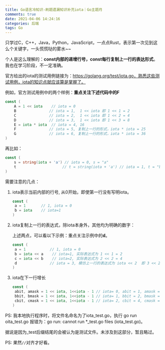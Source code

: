 ```yaml
---
title: Go语言冷知识-刷题遗漏知识补充iota｜Go主题月
comments: true
date: 2021-04-06 14:24:16
categories: 后端
tags: Go
---
```




只学过C，C++，Java，Python，JavaScript，一点点Rust，表示第一次见到这么个关键字，一头慌慌哒的雾水~~

个人是这么理解的：**const内部的递增行号，const每行复制上一行的表达形式**。我也在学习阶段，不一定准确。

官方给出的iota的测试用例链接为：https://golang.org/test/iota.go，熟悉这些测试用例，iota的知识点就应该算是掌握了。

例如，官方测试用例中的两个样例：**重点关注下述代码中的F**

```go
const (
	A = 1 << iota	 // iota = 0
	B 				// iota = 1,  1 << iota 即 1 << 1 = 2
	C 				// iota = 2,  1 << iota 即 1 << 2 = 4
	D 				// iota = 3,  1 << iota 即 1 << 3 = 8
	E = iota * iota  // iota = 4, 16
	F 				// iota = 5, 复制上一行的形式，iota * iota = 25
	G 				// iota = 6, 复制上一行的形式，iota * iota = 36
)


```

再比如：

```go
const (
	s = string(iota + 'a') // iota = 0, s = "a"
    t  					  // t = string(iota + 'a') // iota = 1, t = "b"
)
```

需要注意的几点：

1. iota表示当前内部的行号, 从0开始，即使第一行没有写明iota。

   ```go
   const (
   	a = 1 		// 1, iota = 0
   	b = iota 	// iota=1 
   )
   ```

   

2. iota复制上一行的表达式，除iota本身外，其他均为明确的数字：

   上述两点，可以看以下示例：重点关注示例中的**d**。

   ```go
   const (
   	a = 1 			// 1, iota = 0
   	b = iota << a 	 // iota=1, 实际表达式为 1 << 1 = 2 
   	c = iota << b 	 // iota=2, 实际表达式为 2 << 2 = 4
   	d 				// iota = 3, 模仿上一行的表达式为 iota << 2  即 3 << 2 = 12
   )
   ```

3. iota在下一行增长

   ```go
   const (
   	abit, amask = 1 << iota, 1<<iota - 1 // iota= 0, abit = 1, amask = 0
   	bbit, bmask = 1 << iota, 1<<iota - 1 // iota= 1, bbit = 2, bmask = 1
   	cbit, cmask = 1 << iota, 1<<iota - 1 // iota= 2, cbit = 4, cmask = 3
   )
   ```

   

PS: 我本地执行程序时，将文件名命名为了iota_test.go，执行 go run oita_test.go 报错为：go run: cannot run *_test.go files (iota_test.go)。

据说是因为_test后缀结尾的会被认为是测试文件。未涉及到这部分，暂且略过。

PS: 果然`//`对齐才好看。